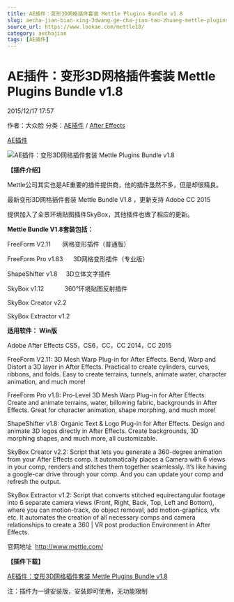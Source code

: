 ```yaml
---
title: AE插件：变形3D网格插件套装 Mettle Plugins Bundle v1.8
slug: aecha-jian-bian-xing-3dwang-ge-cha-jian-tao-zhuang-mettle-plugins-bundle-v1-8
source_url: https://www.lookae.com/mettle18/
category: aechajian
tags: [AE插件]
---
```

# AE插件：变形3D网格插件套装 Mettle Plugins Bundle v1.8

2015/12/17 17:57

作者：大众脸
分类：[AE插件](https://www.lookae.com/after-effects/aechajian/) / [After Effects](https://www.lookae.com/after-effects/)

[AE插件](https://www.lookae.com/tag/ae%e6%8f%92%e4%bb%b6/)

![AE插件：变形3D网格插件套装 Mettle Plugins Bundle v1.8 ](https://www.lookae.com/wp-content/uploads/2015/05/Mettle-Bundle.jpg "AE插件：变形3D网格插件套装 Mettle Plugins Bundle v1.8 -LookAE.com")

**【插件介绍】**

Mettle公司其实也是AE重要的插件提供商，他的插件虽然不多，但是却很精良。

最新变形3D网格插件套装 Mettle Bundle V1.8 ，更新支持 Adobe CC 2015

提供加入了全景环境贴图插件SkyBox，其他插件也做了相应的更新。

**Mettle Bundle V1.8套装包括：**

FreeForm V2.11       网格变形插件（普通版）

FreeForm Pro v1.83      3D网格变形插件（专业版）

ShapeShifter v1.8     3D立体文字插件

SkyBox v1.12            360°环境贴图反射插件

SkyBox Creator v2.2

SkyBox Extractor v1.2

**适用软件： Win版**

Adobe After Effects CS5，CS6，CC，CC 2014，CC 2015

FreeForm V2.11: 3D Mesh Warp Plug-in for After Effects. Bend, Warp and Distort a 3D layer in After Effects. Practical to create cylinders, curves, ribbons, and folds. Easy to create terrains, tunnels, animate water, character animation, and much more!

FreeForm Pro v1.8: Pro-Level 3D Mesh Warp Plug-in for After Effects. Create and animate terrains, water, billowing fabric, backgrounds in After Effects. Great for character animation, shape morphing, and much more!

ShapeShifter v1.8: Organic Text & Logo Plug-in for After Effects. Design and animate 3D logos directly in After Effects. Create backgrounds, 3D morphing shapes, and much more, all customizable.

SkyBox Creator v2.2: Script that lets you generate a 360-degree animation from your After Effects comp. It automatically places a Camera with 6 views in your comp, renders and stitches them together seamlessly. It’s like having a google-car drive through your comp. And you can update your comp and refresh the output.

SkyBox Extractor v1.2: Script that converts stitched equirectangular footage into 6 separate camera views (Front, Right, Back, Top, Left and Bottom), where you can motion-track, do object removal, add motion-graphics, vfx etc. It automates the creation of all necessary comps and camera relationships to create a 360 | VR post production Environment in After Effects.

官网地址  http://www.mettle.com/

**【插件下载】**

[AE插件：变形3D网格插件套装 Mettle Plugins Bundle v1.8](https://lookae.400gb.com/file/138637225)

注：插件为一键安装版，安装即可使用，无功能限制
